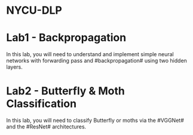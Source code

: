# NYCU-DLP

# Lab1 - Backpropagation
In this lab, you will need to understand and implement simple neural networks with forwarding pass and #backpropagation# using two hidden layers.

# Lab2 - Butterfly & Moth Classification
In this lab, you will need to classify Butterfly or moths via the #VGGNet# and the #ResNet# architectures.


